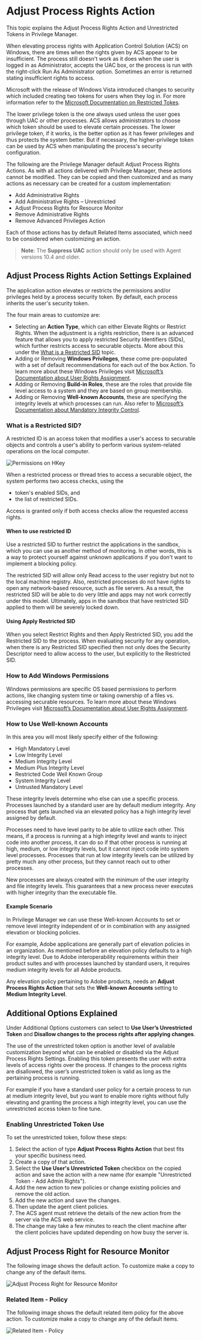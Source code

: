 [title]: # (Adjust Process Rights)
[tags]: # (action,unrestricted token)
[priority]: # (4)
# Adjust Process Rights Action

This topic explains the Adjust Process Rights Action and Unrestricted Tokens in Privilege Manager.

When elevating process rights with Application Control Solution (ACS) on Windows, there are times when the rights given by ACS appear to be insufficient. The process still doesn't work as it does when the user is logged in as Administrator, accepts the UAC box, or the process is run with the right-click Run As Administrator option. Sometimes an error is returned stating insufficient rights to access.

Microsoft with the release of Windows Vista introduced changes to security which included creating two tokens for users when they log in. For more information refer to the [Microsoft Documentation on Restricted Tokes](https://docs.microsoft.com/en-us/windows/win32/secauthz/restricted-tokens).

The lower privilege token is the one always used unless the user goes through UAC or other processes. ACS allows administrators to choose which token should be used to elevate certain processes. The lower privilege token, if it works, is the better option as it has fewer privileges and thus protects the system better. But if necessary, the higher-privilege token can be used by ACS when manipulating the process's security configuration.

The following are the Privilege Manager default Adjust Process Rights Actions. As with all actions delivered with Privilege Manager, these actions cannot be modified. They can be copied and then customized and as many actions as
necessary can be created for a custom implementation:

* Add Administrative Rights
* Add Administrative Rights – Unrestricted
* Adjust Process Rights for Resource Monitor
* Remove Administrative Rights
* Remove Advanced Privileges Action

Each of those actions has by default Related Items associated, which need to be considered when customizing an action.

>**Note**: The __Suppress UAC__ action should only be used with Agent versions 10.4 and older.

## Adjust Process Rights Action Settings Explained

The application action elevates or restricts the permissions and/or privileges held by a process security token. By default, each process inherits the user's security token.

The four main areas to customize are:

* Selecting an __Action Type__, which can either Elevate Rights or Restrict Rights. When the adjustment is a rights restriction, there is an advanced feature that allows you to apply restricted Security Identifiers (SIDs), which further restricts access to securable objects. More about this under the [What is a Restricted SID](#what_is_a_restricted_sid_) topic.
* Adding or Removing __Windows Privileges__, these come pre-populated with a set of default recommendations for each out of the box Action. To learn more about these Windows Privileges visit [Microsoft’s Documentation about User Rights Assignment](https://docs.microsoft.com/en-us/windows/security/threat-protection/security-policy-settings/user-rights-assignment).
* Adding or Removing __Build-in Roles__, these are the roles that provide file level access to a system and they are based on group membership.
* Adding or Removing __Well-known Accounts__, these are specifying the integrity levels at which processes can run. Also refer to [Microsoft’s Documentation about Mandatory Integrity Control](https://docs.microsoft.com/en-us/windows/win32/secauthz/mandatory-integrity-control).

### What is a Restricted SID?

A restricted ID is an access token that modifies a user's access to securable objects and controls a user's ability to perform various system-related operations on the local computer.

![Permissions on HKey](images/unrestrict/perm-hkey.png)

When a restricted process or thread tries to access a securable object, the system performs two access checks, using the

* token's enabled SIDs, and
* the list of restricted SIDs.

Access is granted only if both access checks allow the requested access rights.

#### When to use restricted ID

Use a restricted SID to further restrict the applications in the sandbox, which you can use as another method of monitoring. In other words, this is a way to protect yourself against unknown applications if you don't want to implement a blocking policy.

The restricted SID will allow only Read access to the user registry but not to the local machine registry. Also, restricted processes do not have rights to open any network-based resource, such as file servers. As a result, the restricted SID will be able to do very little and apps may not work correctly under this model. Ultimately, apps in the sandbox that have restricted SID applied to them will be severely locked down.

#### Using Apply Restricted SID

When you select Restrict Rights and then Apply Restricted SID, you add the Restricted SID to the process. When evaluating security for any operation, when there is any Restricted SID specified then not only does the Security Descriptor
need to allow access to the user, but explicitly to the Restricted SID.

### How to Add Windows Permissions

Windows permissions are specific OS based permissions to perform actions, like changing system time or taking ownership of a files vs. accessing securable resources. To learn more about these Windows Privileges visit [Microsoft’s
Documentation about User Rights Assignment](https://docs.microsoft.com/en-us/windows/security/threat-protection/security-policy-settings/user-rights-assignment).

### How to Use Well-known Accounts

In this area you will most likely specify either of the following:

* High Mandatory Level
* Low Integrity Level
* Medium Integrity Level
* Medium Plus Integrity Level
* Restricted Code Well Known Group
* System Integrity Level
* Untrusted Mandatory Level

These integrity levels determine who else can use a specific process. Processes launched by a standard user are by default medium integrity. Any process that gets launched via an elevated policy has a high integrity level assigned by
default.

Processes need to have level parity to be able to utilize each other. This means, if a process is running at a high integrity level and wants to inject code into another process, it can do so if that other process is running at
high, medium, or low integrity levels, but it cannot inject code into system level processes. Processes that run at low integrity levels can be utilized by pretty much any other process, but they cannot reach out to other processes.

New processes are always created with the minimum of the user integrity and file integrity levels. This guarantees that a new process never executes with higher integrity than the executable file.

#### Example Scenario

In Privilege Manager we can use these Well-known Accounts to set or remove level integrity independent of or in combination with any assigned elevation or blocking policies.

For example, Adobe applications are generally part of elevation policies in an organization. As mentioned before an elevation policy defaults to a high integrity level. Due to Adobe interoperability requirements within their product
suites and with processes launched by standard users, it requires medium integrity levels for all Adobe products.

Any elevation policy pertaining to Adobe products, needs an __Adjust Process Rights Action__ that sets the __Well-known Accounts__ setting to __Medium Integrity Level__.

## Additional Options Explained

Under Additional Options customers can select to __Use User’s Unrestricted Token__ and __Disallow changes to the process rights after applying changes__.

The use of the unrestricted token option is another level of available customization beyond what can be enabled or disabled via the Adjust Process Rights Settings. Enabling this token presents the user with extra levels of
access rights over the process. If changes to the process rights are disallowed, the user’s unrestricted token is valid as long as the pertaining process is running.

For example if you have a standard user policy for a certain process to run at medium integrity level, but you want to enable more rights without fully elevating and granting the process a high integrity level, you can use the unrestricted access token to fine tune.

### Enabling Unrestricted Token Use

To set the unrestricted token, follow these steps:

1. Select the action of type __Adjust Process Rights Action__ that best fits your specific business need.
2. Create a copy of that action.
3. Select the __Use User's Unrestricted Token__ checkbox on the copied action and save the action with a new name (for example "Unrestricted Token - Add Admin Rights").
4. Add the new action to new policies or change existing policies and remove the old action.
5. Add the new action and save the changes.
6. Then update the agent client policies.
7. The ACS agent must retrieve the details of the new action from the server via the ACS web service.
8. The change may take a few minutes to reach the client machine after the client policies have updated depending on how busy the server is.

## Adjust Process Right for Resource Monitor

The following image shows the default action. To customize make a copy to change any of the default items.

![Adjust Process Right for Resource Monitor](images/unrestrict/action-adj-process-rights.png "Adjust Process Right for Resource Monitor")

### Related Item - Policy

The following image shows the default related item policy for the above action. To customize make a copy to change any of the default items.

![Related Item - Policy](images/unrestrict/related-item-client-option.png "Related Item - Policy")
